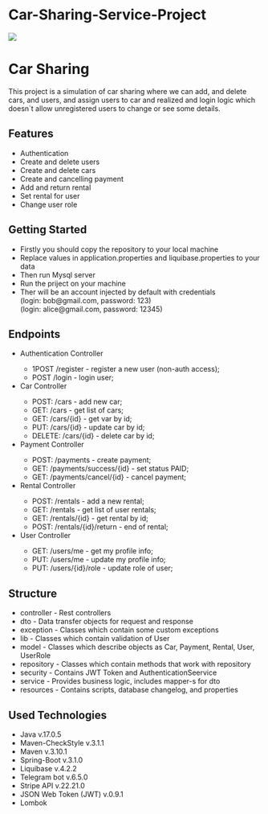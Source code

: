 # Car-Sharing-Service-Project
<img src="https://cdn.dribbble.com/users/508588/screenshots/14845034/media/18078f287ce75878d1858ab43d7607e2.jpg?compress=1&resize=400x300">
<h1>Car Sharing</h1>
This project is a simulation of car sharing where we can add, and delete cars, and users, and assign users to 
car and realized and login logic which doesn`t allow unregistered users to change or see some details.
<h2>Features</h2>
<ul>
<li>Authentication</li>
<li>Create and delete users</li>
<li>Create and delete cars</li>
<li>Create and cancelling payment</li>
<li>Add and return rental</li>
<li>Set rental for user</li>
<li>Change user role</li>
</ul>
<h2>Getting Started</h2>
<ul>
<li>Firstly you should copy the repository to your local machine</li>
<li>Replace values in application.properties and liquibase.properties to your data</li>
<li>Then run Mysql server</li>
<li>Run the priject on your machine</li>
<li>Ther will be an account injected by default with credentials <br>   (login: bob@gmail.com, password: 123) <br>   (login: alice@gmail.com, password: 12345)</li>
</ul>
<h2>Endpoints</h2>
<ul>
<li>Authentication Controller</li>
<ul>
<li> 1POST /register - register a new user (non-auth access);</li>
<li>POST /login - login user;</li>
</ul>
<li>Car Controller</li>
<ul>
<li>POST: /cars - add new car;</li>
<li>GET: /cars - get list of cars;</li>
<li>GET: /cars/{id} - get var by id;</li>
<li>PUT: /cars/{id} - update car by id;</li>
<li>DELETE: /cars/{id} - delete car by id;</li>
</ul>
<li>Payment Controller</li>
<ul>
<li>POST: /payments - create payment;</li>
<li>GET: /payments/success/{id} - set status PAID;</li>
<li>GET: /payments/cancel/{id} - cancel payment;</li>
</ul>
<li>Rental Controller</li>
<ul>
<li>POST: /rentals - add a new rental;</li>
<li>GET: /rentals - get list of user rentals;</li>
<li>GET: /rentals/{id} - get rental by id;</li>
<li>POST: /rentals/{id}/return - end of rental;</li>
</ul>
<li>User Controller</li>
<ul>
<li>GET: /users/me - get my profile info;</li>
<li>PUT: /users/me - update my profile info;</li>
<li>PUT: /users/{id}/role - update role of user;</li>
</ul>
</ul>
<h2>Structure</h2>
<ul>
<li>controller - Rest controllers</li>
<li>dto - Data transfer objects for request and response</li>
<li>exception - Classes which contain some custom exceptions</li>
<li>lib - Classes which contain validation of User</li>
<li>model - Classes which describe objects as Car, Payment, Rental, User, UserRole</li>
<li>repository - Classes which contain methods that work with repository</li>
<li>security - Contains JWT Token and AuthenticationSeervice</li>
<li>service - Provides business logic, includes mapper-s for dto</li>
<li>resources - Contains scripts, database changelog, and properties</li>
</ul>
<h2>Used Technologies</h2>
<ul>
<li>Java v.17.0.5</li>
<li>Maven-CheckStyle v.3.1.1</li>
<li>Maven v.3.10.1</li>
<li>Spring-Boot v.3.1.0</li>
<li>Liquibase v.4.2.2</li>
<li>Telegram bot v.6.5.0</li>
<li>Stripe API v.22.21.0</li>
<li>JSON Web Token (JWT) v.0.9.1</li>
<li>Lombok</li>
</ul>

